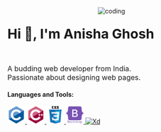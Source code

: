 <img align ="right" width="300" src="https://media0.giphy.com/media/9cghZPGI3DiSygM6j7/giphy.gif?cid=ecf05e477tyz0n2ls3dqxq2259onzc41ek9izumj1by38d6r&rid=giphy.gif&ct=s" alt="coding">
<h1 style="font-size: 30px; font-weight: bolder;" > Hi 👋, I'm Anisha Ghosh</h1><br>

<span style="font-size: 16px;">A budding web developer from India.</span>
<br>
<span style="font-size: 16px;">Passionate about designing web pages.</span>
<h4 align="left">Languages and Tools:</h4>
<p align="left">  <a href="https://www.cprogramming.com/" target="_blank" rel="noreferrer"> <img src="https://raw.githubusercontent.com/devicons/devicon/master/icons/c/c-original.svg" alt="c" width="40" height="40"/> </a> <a href="https://www.w3schools.com/cpp/" target="_blank" rel="noreferrer"> <img src="https://raw.githubusercontent.com/devicons/devicon/master/icons/cplusplus/cplusplus-original.svg" alt="cplusplus" width="40" height="40"/> </a> <a href="https://www.w3schools.com/css/" target="_blank" rel="noreferrer"> <img src="https://raw.githubusercontent.com/devicons/devicon/master/icons/css3/css3-original-wordmark.svg" alt="css3" width="40" height="40"/> </a>
    <a href="https://getbootstrap.com" target="_blank" rel="noreferrer"> <img src="https://raw.githubusercontent.com/devicons/devicon/master/icons/bootstrap/bootstrap-plain-wordmark.svg" alt="bootstrap" width="40" height="40"/> </a>
    <a href="https://www.adobe.com/in/products/xd.html" target="_blank" rel="noreferrer"> <img src="https://cdn4.iconfinder.com/data/icons/logos-and-brands/512/3_Xd_Adobe_logo_logos-512.png" alt="Xd" width="40" height="40"/> </a> </p>
